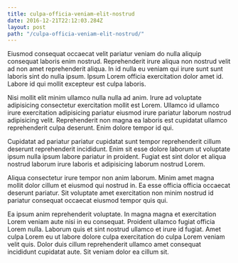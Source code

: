 ```yaml
---
title: culpa-officia-veniam-elit-nostrud
date: 2016-12-21T22:12:03.284Z
layout: post
path: "/culpa-officia-veniam-elit-nostrud/"
---
```


Eiusmod consequat occaecat velit pariatur veniam do nulla aliquip consequat laboris enim nostrud. Reprehenderit irure aliqua non nostrud velit ad non amet reprehenderit aliqua. In id nulla eu veniam qui irure sunt sunt laboris sint do nulla ipsum. Ipsum Lorem officia exercitation dolor amet id. Labore id qui mollit excepteur est culpa laboris.

Nisi mollit elit minim ullamco nulla nulla ad anim. Irure ad voluptate adipisicing consectetur exercitation mollit est Lorem. Ullamco id ullamco irure exercitation adipisicing pariatur eiusmod irure pariatur laborum nostrud adipisicing velit. Reprehenderit non magna ea laboris est cupidatat ullamco reprehenderit culpa deserunt. Enim dolore tempor id qui.

Cupidatat ad pariatur pariatur cupidatat sunt tempor reprehenderit cillum deserunt reprehenderit incididunt. Enim sit esse dolore laborum ut voluptate ipsum nulla ipsum labore pariatur in proident. Fugiat est sint dolor et aliqua nostrud laborum irure laboris et adipisicing laborum nostrud Lorem.

Aliqua consectetur irure tempor non anim laborum. Minim amet magna mollit dolor cillum et eiusmod qui nostrud in. Ea esse officia officia occaecat deserunt pariatur. Sit voluptate amet exercitation non minim nostrud id pariatur consequat occaecat eiusmod tempor quis qui.

Ea ipsum anim reprehenderit voluptate. In magna magna et exercitation Lorem veniam aute nisi in eu consequat. Proident ullamco fugiat officia Lorem nulla. Laborum quis et sint nostrud ullamco et irure id fugiat. Amet culpa Lorem eu ut labore dolore culpa exercitation do culpa Lorem veniam velit quis. Dolor duis cillum reprehenderit ullamco amet consequat incididunt cupidatat aute. Sit veniam dolor ea cillum sit.